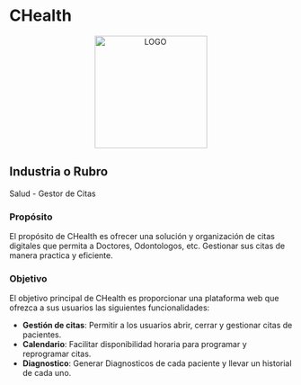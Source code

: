 
# CHealth

<div align="center">
  <img src="https://github.com/No-Country-simulation/s16-04-m-node-react/assets/93947560/b6bca9e0-4567-461c-9e1c-a269302ea64d" alt="LOGO" width="200" />
</div>

## Industria o Rubro
Salud - Gestor de Citas

### Propósito

El propósito de CHealth es ofrecer una solución y organización de citas digitales que permita a Doctores, Odontologos, etc. Gestionar sus citas de manera practica y eficiente.

### Objetivo

El objetivo principal de CHealth es proporcionar una plataforma web que ofrezca a sus usuarios las siguientes funcionalidades:

- **Gestión de citas**: Permitir a los usuarios abrir, cerrar y gestionar citas de pacientes.
- **Calendario**: Facilitar disponibilidad horaria para programar y reprogramar citas.
- **Diagnostico**: Generar Diagnosticos de cada paciente y llevar un historial de cada uno.  
